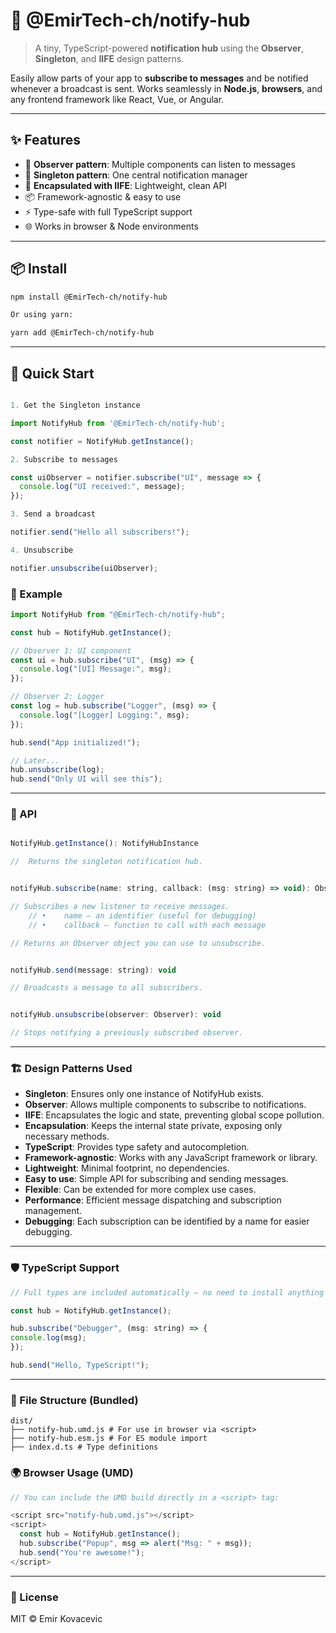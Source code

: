 # 📣 @EmirTech-ch/notify-hub

> A tiny, TypeScript-powered **notification hub** using the **Observer**, **Singleton**, and **IIFE** design patterns.

Easily allow parts of your app to **subscribe to messages** and be notified whenever a broadcast is sent. Works seamlessly in **Node.js**, **browsers**, and any frontend framework like React, Vue, or Angular.

---

## ✨ Features

- 🧠 **Observer pattern**: Multiple components can listen to messages
- 🧍 **Singleton pattern**: One central notification manager
- 🧳 **Encapsulated with IIFE**: Lightweight, clean API
- 📦 Framework-agnostic & easy to use
- ⚡ Type-safe with full TypeScript support
- 🌐 Works in browser & Node environments

---

## 📦 Install

```bash
npm install @EmirTech-ch/notify-hub

Or using yarn:

yarn add @EmirTech-ch/notify-hub

```

---

## 🚀 Quick Start

```javascript

1. Get the Singleton instance

import NotifyHub from '@EmirTech-ch/notify-hub';

const notifier = NotifyHub.getInstance();

2. Subscribe to messages

const uiObserver = notifier.subscribe("UI", message => {
  console.log("UI received:", message);
});

3. Send a broadcast

notifier.send("Hello all subscribers!");

4. Unsubscribe

notifier.unsubscribe(uiObserver);

```

### 🧪 Example

```javascript
import NotifyHub from "@EmirTech-ch/notify-hub";

const hub = NotifyHub.getInstance();

// Observer 1: UI component
const ui = hub.subscribe("UI", (msg) => {
  console.log("[UI] Message:", msg);
});

// Observer 2: Logger
const log = hub.subscribe("Logger", (msg) => {
  console.log("[Logger] Logging:", msg);
});

hub.send("App initialized!");

// Later...
hub.unsubscribe(log);
hub.send("Only UI will see this");
```

---

### 📘 API

```javascript

NotifyHub.getInstance(): NotifyHubInstance

//  Returns the singleton notification hub.


notifyHub.subscribe(name: string, callback: (msg: string) => void): Observer

// Subscribes a new listener to receive messages.
	// •	name — an identifier (useful for debugging)
	// •	callback — function to call with each message

// Returns an Observer object you can use to unsubscribe.


notifyHub.send(message: string): void

// Broadcasts a message to all subscribers.


notifyHub.unsubscribe(observer: Observer): void

// Stops notifying a previously subscribed observer.

```

---

### 🏗️ Design Patterns Used

- **Singleton**: Ensures only one instance of NotifyHub exists.
- **Observer**: Allows multiple components to subscribe to notifications.
- **IIFE**: Encapsulates the logic and state, preventing global scope pollution.
- **Encapsulation**: Keeps the internal state private, exposing only necessary methods.
- **TypeScript**: Provides type safety and autocompletion.
- **Framework-agnostic**: Works with any JavaScript framework or library.
- **Lightweight**: Minimal footprint, no dependencies.
- **Easy to use**: Simple API for subscribing and sending messages.
- **Flexible**: Can be extended for more complex use cases.
- **Performance**: Efficient message dispatching and subscription management.
- **Debugging**: Each subscription can be identified by a name for easier debugging.

---

### 🛡️ TypeScript Support

```javascript
// Full types are included automatically — no need to install anything extra.

const hub = NotifyHub.getInstance();

hub.subscribe("Debugger", (msg: string) => {
console.log(msg);
});

hub.send("Hello, TypeScript!");
```

---

### 📁 File Structure (Bundled)

```plaintext
dist/
├── notify-hub.umd.js # For use in browser via <script>
├── notify-hub.esm.js # For ES module import
├── index.d.ts # Type definitions
```

### 🌍 Browser Usage (UMD)

```javascript
// You can include the UMD build directly in a <script> tag:

<script src="notify-hub.umd.js"></script>
<script>
  const hub = NotifyHub.getInstance();
  hub.subscribe("Popup", msg => alert("Msg: " + msg));
  hub.send("You're awesome!");
</script>

```

---

### 🪪 License

MIT © Emir Kovacevic
